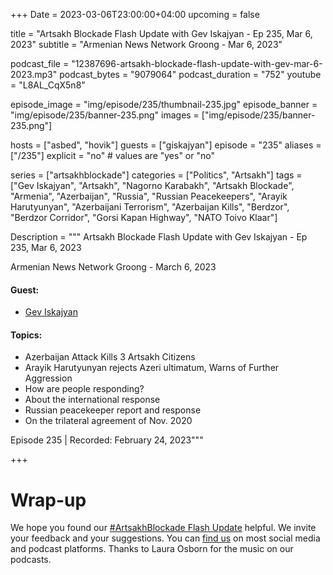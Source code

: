 +++
Date = 2023-03-06T23:00:00+04:00
upcoming = false 

title = "Artsakh Blockade Flash Update with Gev Iskajyan - Ep 235, Mar 6, 2023"
subtitle = "Armenian News Network Groong - Mar 6, 2023"

podcast_file = "12387696-artsakh-blockade-flash-update-with-gev-mar-6-2023.mp3"
podcast_bytes = "9079064"
podcast_duration = "752"
youtube = "L8AL_CqX5n8"

episode_image = "img/episode/235/thumbnail-235.jpg"
episode_banner = "img/episode/235/banner-235.png"
images = ["img/episode/235/banner-235.png"]

hosts = ["asbed", "hovik"]
guests = ["giskajyan"]
episode = "235"
aliases = ["/235"]
explicit = "no" # values are "yes" or "no"


series = ["artsakhblockade"]
categories = ["Politics", "Artsakh"]
tags = ["Gev Iskajyan", "Artsakh", "Nagorno Karabakh", "Artsakh Blockade", "Armenia", "Azerbaijan", "Russia", "Russian Peacekeepers", "Arayik Harutyunyan", "Azerbaijani Terrorism", "Azerbaijan Kills", "Berdzor", "Berdzor Corridor", "Gorsi Kapan Highway", "NATO Toivo Klaar"]

Description = """
Artsakh Blockade Flash Update with Gev Iskajyan - Ep 235, Mar 6, 2023

Armenian News Network Groong - March 6, 2023

#### Guest: 
* [Gev Iskajyan](/guest/giskajyan)

#### Topics:
* Azerbaijan Attack Kills 3 Artsakh Citizens
* Arayik Harutyunyan rejects Azeri ultimatum, Warns of Further Aggression
* How are people responding?
* About the international response
* Russian peacekeeper report and response
* On the trilateral agreement of Nov. 2020

Episode 235 | Recorded: February 24, 2023"""

+++


# Wrap-up

We hope you found our [#ArtsakhBlockade Flash Update](https://podcasts.groong.org/) helpful. We invite your feedback and your suggestions. You can [find us](https://linktr.ee/groong) on most social media and podcast platforms. Thanks to Laura Osborn for the music on our podcasts.
